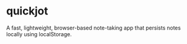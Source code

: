 # quickjot
A fast, lightweight, browser-based note-taking app that persists notes locally using localStorage.
